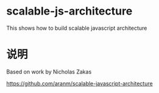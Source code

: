 # scalable-js-architecture
This shows how to build scalable  javascript architecture

# 说明

Based on work by Nicholas Zakas

https://github.com/aranm/scalable-javascript-architecture

